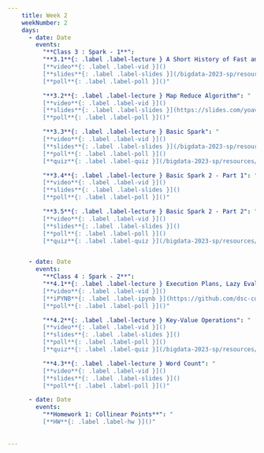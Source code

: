 ```yaml
---
    title: Week 2 
    weekNumber: 2
    days:
      - date: Date
        events:
          "**Class 3 : Spark - 1**": 
          "**3.1**{: .label .label-lecture } A Short History of Fast and Affordable Computing": "
          [**video**{: .label .label-vid }]() 
          [**slides**{: .label .label-slides }](/bigdata-2023-sp/resources/ppts/class3/0.History.pptx) 
          [**poll**{: .label .label-poll }]()"

          "**3.2**{: .label .label-lecture } Map Reduce Algorithm": "
          [**video**{: .label .label-vid }]() 
          [**slides**{: .label .label-slides }](https://slides.com/yoavfreund/map-reduce-1) 
          [**poll**{: .label .label-poll }]()"

          "**3.3**{: .label .label-lecture } Basic Spark": "
          [**video**{: .label .label-vid }]() 
          [**slides**{: .label .label-slides }](/bigdata-2023-sp/resources/ppts/class3/2.SparkContextAndRDD.pptx) 
          [**poll**{: .label .label-poll }]() 
          [**quiz**{: .label .label-quiz }](/bigdata-2023-sp/resources/quizes/class3/quizMapReduce1.pdf)"

          "**3.4**{: .label .label-lecture } Basic Spark 2 - Part 1": "
          [**video**{: .label .label-vid }]() 
          [**slides**{: .label .label-slides }]() 
          [**poll**{: .label .label-poll }]()"

          "**3.5**{: .label .label-lecture } Basic Spark 2 - Part 2": "
          [**video**{: .label .label-vid }]() 
          [**slides**{: .label .label-slides }]() 
          [**poll**{: .label .label-poll }]() 
          [**quiz**{: .label .label-quiz }](/bigdata-2023-sp/resources/quizes/class3/quizMapReduce2.pdf)"


      - date: Date
        events:
          "**Class 4 : Spark - 2**":
          "**4.1**{: .label .label-lecture } Execution Plans, Lazy Evaluation and Caching": "
          [**video**{: .label .label-vid }]() 
          [**iPYNB**{: .label .label-ipynb }](https://github.com/dsc-courses/bigdata-2023-sp-notebooks/blob/master/notebooks/Section1-Basics/1.BasicSpark/3.%20Execution%20plans%2C%20Lazy%20Evaluation%2C%20and%20caching.ipynb) 
          [**poll**{: .label .label-poll }]()"

          "**4.2**{: .label .label-lecture } Key-Value Operations": "
          [**video**{: .label .label-vid }]() 
          [**slides**{: .label .label-slides }]() 
          [**poll**{: .label .label-poll }]()
          [**quiz**{: .label .label-quiz }](/bigdata-2023-sp/resources/quizes/class3/quiz2.pdf)"

          "**4.3**{: .label .label-lecture } Word Count": "
          [**video**{: .label .label-vid }]() 
          [**slides**{: .label .label-slides }]() 
          [**poll**{: .label .label-poll }]()"

      - date: Date
        events:
          "**Homework 1: Collinear Points**": "
          [**HW**{: .label .label-hw }]()"
          
   
---
```

